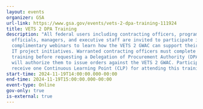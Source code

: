 ```yaml
---
layout: events
organizer: GSA
url-link: https://www.gsa.gov/events/vets-2-dpa-training-111924
title: VETS 2 DPA Training
description: "All federal users including contracting officers, program office
  officials, managers, and executive staff are invited to participate in these
  complimentary webinars to learn how the VETS 2 GWAC can support their agency
  IT project initiatives. Warranted contracting officers must complete this
  training before requesting a Delegation of Procurement Authority (DPA), which
  will authorize them to issue orders against the VETS 2 GWAC. Participants will
  receive one Continuous Learning Point (CLP) for attending this training. "
start-time: 2024-11-19T14:00:00.000-00:00
end-time: 2024-11-19T15:00:00.000-00:00
event-type: Online
gov-only: true
is-external: true
---
```

